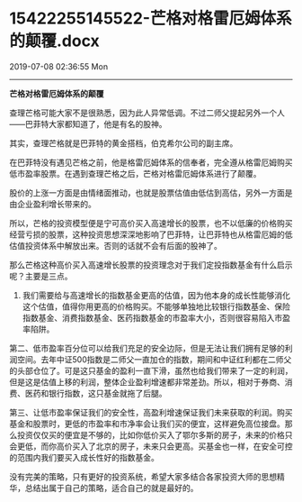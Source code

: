 # 15422255145522-芒格对格雷厄姆体系的颠覆.docx

2019-07-08 02:36:55 Mon

----

__芒格对格雷厄姆体系的颠覆__

<a id="OLE_LINK3"></a><a id="OLE_LINK4"></a>

<a id="OLE_LINK1"></a><a id="OLE_LINK2"></a>查理芒格可能大家不是很熟悉，因为此人异常低调。不过二师父提起另外一个人——巴菲特大家都知道了，他是有名的股神。

其实，查理芒格就是巴菲特的黄金搭档，伯克希尔公司的副主席。

在巴菲特没有遇见芒格之前，他是格雷厄姆体系的信奉者，完全遵从格雷厄姆购买低市盈率股票。在遇到查理芒格之后，芒格对格雷厄姆体系进行了颠覆。

股价的上涨一方面是由情绪面推动，也就是股票估值由低估到高估，另外一方面是由企业盈利增长带来的。

所以，芒格的投资模型便是宁可高价买入高速增长的股票，也不以低廉的价格购买经营亏损的股票，这种投资思想深深地影响了巴菲特，让巴菲特也从格雷厄姆的低估值投资体系中解放出来。否则的话就不会有后面的股神了。

那么芒格这种高价买入高速增长股票的投资理念对于我们定投指数基金有什么启示呢？主要是三点。

1. 我们需要给与高速增长的指数基金更高的估值，因为他本身的成长性能够消化这个估值，值得你用更高的价格购买。不能够单独地比较银行指数基金、保险指数基金、消费指数基金、医药指数基金的市盈率大小，否则很容易陷入市盈率陷阱。

第二、低市盈率百分位可以给我们充足的安全边际，但是无法让我们拥有足够的利润空间。去年中证500指数是二师父一直加仓的指数，期间和中证红利都在二师父的头部仓位了。可是这只基金的盈利一直下滑，虽然也给我们带来了一定的利润，但是这是估值上移的利润，整体企业盈利增速都非常差劲。所以，相对于券商、消费、医药和银行指数，这只基金就拖了后腿。

第三、让低市盈率保证我们的安全性，高盈利增速保证我们未来获取的利润。购买基金和股票时，更低的市盈率和市净率会让我们买的便宜，这样避免高位接盘。那么投资仅仅买的便宜是不够的，比如你低价买入了鄂尔多斯的房子，未来的价格只会更低，而你高价买入了北京的房子，未来只会更高。买基金也一样，在安全可控的范围内我们要买入成长性好的指数基金。

没有完美的策略，只有更好的投资系统，希望大家多结合各家投资大师的思想精华，总结出属于自己的策略，适合自己的就是最好的。


